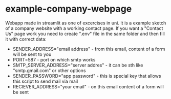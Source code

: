 # example-company-webpage
Webapp made in streamlit as one of excercises in uni. It is a example sketch of a company website with a working contact page.
If you want a "Contact Us" page work you need to create ".env" file in the same folder and then fill it with correct data:
  - SENDER_ADDRESS="email address" - from this email, content of a form will be sent to you
  - PORT=587 - port on which smtp works 
  - SMTP_SERVER_ADDRESS="server addres" - it can be sth like "smtp.gmail.com" or other options
  - SENDER_PASSWORD="app password" - this is special key that allows this script to send mail via mail
  - RECIEVER_ADDRESS="your email" - on this email content of a form will be sent
